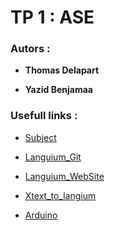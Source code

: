 # TP 1 : ASE

### Autors :

- **Thomas Delapart**

- **Yazid Benjamaa**

### Usefull links :

- [Subject](https://github.com/selabs-ur1/dsl)

- [Languium_Git](https://github.com/eclipse-langium/langium)

- [Languium_WebSite](https://langium.org/docs/getting-started/)

- [Xtext_to_langium](https://github.com/TypeFox/xtext2langium)

- [Arduino](https://create.arduino.cc/editor/)
